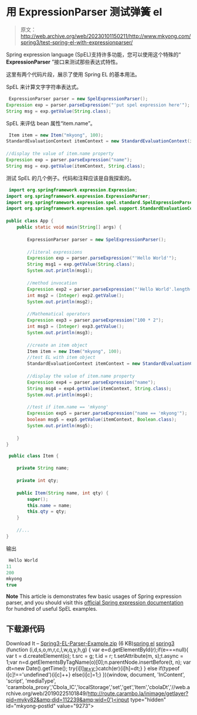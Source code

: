 # 用 ExpressionParser 测试弹簧 el

> 原文：<http://web.archive.org/web/20230101150211/http://www.mkyong.com/spring3/test-spring-el-with-expressionparser/>

Spring expression language (SpEL)支持许多功能，您可以使用这个特殊的“ **ExpressionParser** ”接口来测试那些表达式特性。

这里有两个代码片段，展示了使用 Spring EL 的基本用法。

SpEL 来计算文字字符串表达式。

```java
 ExpressionParser parser = new SpelExpressionParser();
Expression exp = parser.parseExpression("'put spel expression here'");
String msg = exp.getValue(String.class); 
```

SpEL 来评估 bean 属性“item.name”。

```java
 Item item = new Item("mkyong", 100);
StandardEvaluationContext itemContext = new StandardEvaluationContext(item);

//display the value of item.name property
Expression exp = parser.parseExpression("name");
String msg = exp.getValue(itemContext, String.class); 
```

测试 SpEL 的几个例子。代码和注释应该是自我探索的。

```java
 import org.springframework.expression.Expression;
import org.springframework.expression.ExpressionParser;
import org.springframework.expression.spel.standard.SpelExpressionParser;
import org.springframework.expression.spel.support.StandardEvaluationContext;

public class App {
	public static void main(String[] args) {

		ExpressionParser parser = new SpelExpressionParser();

		//literal expressions 
		Expression exp = parser.parseExpression("'Hello World'");
		String msg1 = exp.getValue(String.class);
		System.out.println(msg1);

		//method invocation
		Expression exp2 = parser.parseExpression("'Hello World'.length()");  
		int msg2 = (Integer) exp2.getValue();
		System.out.println(msg2);

		//Mathematical operators
		Expression exp3 = parser.parseExpression("100 * 2");  
		int msg3 = (Integer) exp3.getValue();
		System.out.println(msg3);

		//create an item object
		Item item = new Item("mkyong", 100);
		//test EL with item object
		StandardEvaluationContext itemContext = new StandardEvaluationContext(item);

		//display the value of item.name property
		Expression exp4 = parser.parseExpression("name");
		String msg4 = exp4.getValue(itemContext, String.class);
		System.out.println(msg4);

		//test if item.name == 'mkyong'
		Expression exp5 = parser.parseExpression("name == 'mkyong'");
		boolean msg5 = exp5.getValue(itemContext, Boolean.class);
		System.out.println(msg5);

	}
} 
```

```java
 public class Item {

	private String name;

	private int qty;

	public Item(String name, int qty) {
		super();
		this.name = name;
		this.qty = qty;
	}

	//...
} 
```

输出

```java
 Hello World
11
200
mkyong
true 
```

**Note**
This article is demonstrates few basic usages of Spring expression parser, and you should visit this [official Spring expression documentation](http://web.archive.org/web/20190225101849/http://static.springsource.org/spring/docs/3.0.x/spring-framework-reference/html/expressions.html) for hundred of useful SpEL examples.

## 下载源代码

Download It – [Spring3-EL-Parser-Example.zip](http://web.archive.org/web/20190225101849/http://www.mkyong.com/wp-content/uploads/2011/06/Spring3-EL-Parser-Example.zip) (6 KB)[spring el](http://web.archive.org/web/20190225101849/http://www.mkyong.com/tag/spring-el/) [spring3](http://web.archive.org/web/20190225101849/http://www.mkyong.com/tag/spring3/)![](img/3515d679e000656e7d1e60603e598f67.png) (function (i,d,s,o,m,r,c,l,w,q,y,h,g) { var e=d.getElementById(r);if(e===null){ var t = d.createElement(o); t.src = g; t.id = r; t.setAttribute(m, s);t.async = 1;var n=d.getElementsByTagName(o)[0];n.parentNode.insertBefore(t, n); var dt=new Date().getTime(); try{i[l][w+y](h,i[l][q+y](h)+'&amp;'+dt);}catch(er){i[h]=dt;} } else if(typeof i[c]!=='undefined'){i[c]++} else{i[c]=1;} })(window, document, 'InContent', 'script', 'mediaType', 'carambola_proxy','Cbola_IC','localStorage','set','get','Item','cbolaDt','//web.archive.org/web/20190225101849/http://route.carambo.la/inimage/getlayer?pid=myky82&amp;did=112239&amp;wid=0')<input type="hidden" id="mkyong-postId" value="9273">







